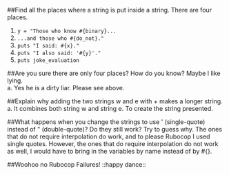 ##Find all the places where a string is put inside a string. There are four places.
1. `y = "Those who know #{binary}...`
2. `...and those who #{do_not}."`
3. `puts "I said: #{x}."`
4. `puts "I also said: '#{y}'."`
5. `puts joke_evaluation`

##Are you sure there are only four places? How do you know? Maybe I like lying.  
a. Yes he is a dirty liar. Please see above.

##Explain why adding the two strings w and e with + makes a longer string.   
a. It combines both string w and string e. To create the string presented. 

##What happens when you change the strings to use ' (single-quote) instead of " (double-quote)? Do they still work? Try to guess why.
The ones that do not require interpolation do work, and to please Rubocop I used single quotes.
However, the ones that do require interpolation do not work as well, I would have to bring in the variables
by name instead of by #{}. 


##Woohoo no Rubocop Failures! ::happy dance:: 
